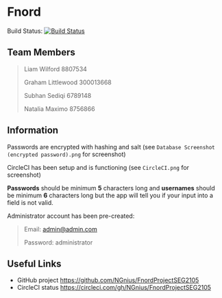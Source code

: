# Fnord #
Build Status:
[![Build Status](https://circleci.com/gh/NGnius/FnordProjectSEG2105.svg?style=svg&circle-token=5760795e51bf5254fbeaa558b848990be2295d98)](https://circleci.com/gh/NGnius/FnordProjectSEG2105)


## Team Members ##
>Liam Wilford 8807534
>
>Graham Littlewood 300013668
>
>Subhan Sediqi 6789148
>
>Natalia Maximo 8756866

## Information ##

Passwords are encrypted with hashing and salt (see `Database Screenshot (encrypted password).png` for screenshot)

CircleCI has been setup and is functioning (see `CircleCI.png` for screenshot)

**Passwords** should be minimum **5** characters long and
**usernames** should be minimum **6** characters long but
the app will tell you if your input into a field is not valid.


Administrator account has been pre-created:
>Email: admin@admin.com
>
>Password: administrator

## Useful Links ##
* GitHub project https://github.com/NGnius/FnordProjectSEG2105
* CircleCI status https://circleci.com/gh/NGnius/FnordProjectSEG2105
